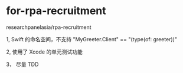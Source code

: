 # for-rpa-recruitment

researchpanelasia/rpa-recruitment

1, Swift 的命名空间，不支持 "MyGreeter.Client" == "\(type(of: greeter))"

2, 使用了 Xcode 的单元测试功能

3， 尽量 TDD
